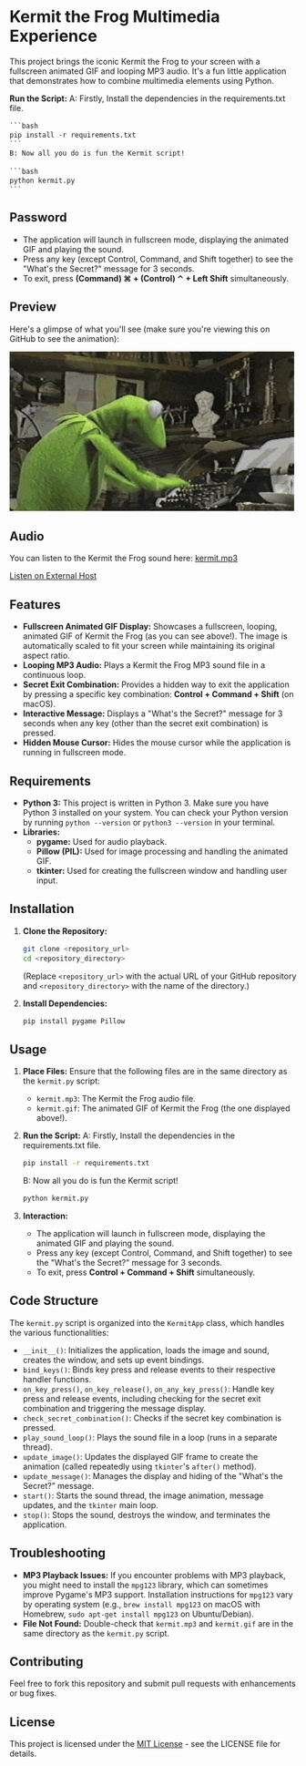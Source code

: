 # Kermit the Frog Multimedia Experience

This project brings the iconic Kermit the Frog to your screen with a fullscreen animated GIF and looping MP3 audio. It's a fun little application that demonstrates how to combine multimedia elements using Python.

**Run the Script:**
    A: Firstly, Install the dependencies in the requirements.txt file.
    
    ```bash
    pip install -r requirements.txt
    ```
    B: Now all you do is fun the Kermit script!

    ```bash
    python kermit.py
    ```
## Password

*   The application will launch in fullscreen mode, displaying the animated GIF and playing the sound.
*   Press any key (except Control, Command, and Shift together) to see the "What's the Secret?" message for 3 seconds.
*   To exit, press **(Command) ⌘ + (Control) ⌃ + Left Shift** simultaneously. 

## Preview

Here's a glimpse of what you'll see (make sure you're viewing this on GitHub to see the animation):

![Kermit the Frog](files/kermit.gif)

## Audio

You can listen to the Kermit the Frog sound here: [kermit.mp3](files/kermit.mp3)

[Listen on External Host](https://www.example-audio-host.com/kermit-audio)

## Features

*   **Fullscreen Animated GIF Display:** Showcases a fullscreen, looping, animated GIF of Kermit the Frog (as you can see above!). The image is automatically scaled to fit your screen while maintaining its original aspect ratio.
*   **Looping MP3 Audio:** Plays a Kermit the Frog MP3 sound file in a continuous loop.
*   **Secret Exit Combination:** Provides a hidden way to exit the application by pressing a specific key combination: **Control + Command + Shift** (on macOS).
*   **Interactive Message:** Displays a "What's the Secret?" message for 3 seconds when any key (other than the secret exit combination) is pressed.
*   **Hidden Mouse Cursor:** Hides the mouse cursor while the application is running in fullscreen mode.

## Requirements

*   **Python 3:** This project is written in Python 3. Make sure you have Python 3 installed on your system. You can check your Python version by running `python --version` or `python3 --version` in your terminal.
*   **Libraries:**
    *   **pygame:** Used for audio playback.
    *   **Pillow (PIL):** Used for image processing and handling the animated GIF.
    *   **tkinter:** Used for creating the fullscreen window and handling user input.

## Installation

1.  **Clone the Repository:**
    ```bash
    git clone <repository_url>
    cd <repository_directory>
    ```
    (Replace `<repository_url>` with the actual URL of your GitHub repository and `<repository_directory>` with the name of the directory.)

2.  **Install Dependencies:**
    ```bash
    pip install pygame Pillow
    ```

## Usage

1.  **Place Files:** Ensure that the following files are in the same directory as the `kermit.py` script:
    *   `kermit.mp3`: The Kermit the Frog audio file.
    *   `kermit.gif`: The animated GIF of Kermit the Frog (the one displayed above!).

2.  **Run the Script:**
    A: Firstly, Install the dependencies in the requirements.txt file.

    ```bash
    pip install -r requirements.txt
    ```
    B: Now all you do is fun the Kermit script!

    ```bash
    python kermit.py
    ```

3.  **Interaction:**
    *   The application will launch in fullscreen mode, displaying the animated GIF and playing the sound.
    *   Press any key (except Control, Command, and Shift together) to see the "What's the Secret?" message for 3 seconds.
    *   To exit, press **Control + Command + Shift** simultaneously.

## Code Structure

The `kermit.py` script is organized into the `KermitApp` class, which handles the various functionalities:

*   `__init__()`: Initializes the application, loads the image and sound, creates the window, and sets up event bindings.
*   `bind_keys()`: Binds key press and release events to their respective handler functions.
*   `on_key_press()`, `on_key_release()`, `on_any_key_press()`: Handle key press and release events, including checking for the secret exit combination and triggering the message display.
*   `check_secret_combination()`: Checks if the secret key combination is pressed.
*   `play_sound_loop()`: Plays the sound file in a loop (runs in a separate thread).
*   `update_image()`: Updates the displayed GIF frame to create the animation (called repeatedly using `tkinter`'s `after()` method).
*   `update_message()`: Manages the display and hiding of the "What's the Secret?" message.
*   `start()`: Starts the sound thread, the image animation, message updates, and the `tkinter` main loop.
*   `stop()`: Stops the sound, destroys the window, and terminates the application.

## Troubleshooting

*   **MP3 Playback Issues:** If you encounter problems with MP3 playback, you might need to install the `mpg123` library, which can sometimes improve Pygame's MP3 support. Installation instructions for `mpg123` vary by operating system (e.g., `brew install mpg123` on macOS with Homebrew, `sudo apt-get install mpg123` on Ubuntu/Debian).
*   **File Not Found:** Double-check that `kermit.mp3` and `kermit.gif` are in the same directory as the `kermit.py` script.

## Contributing

Feel free to fork this repository and submit pull requests with enhancements or bug fixes.

## License

This project is licensed under the [MIT License](LICENSE) - see the LICENSE file for details.